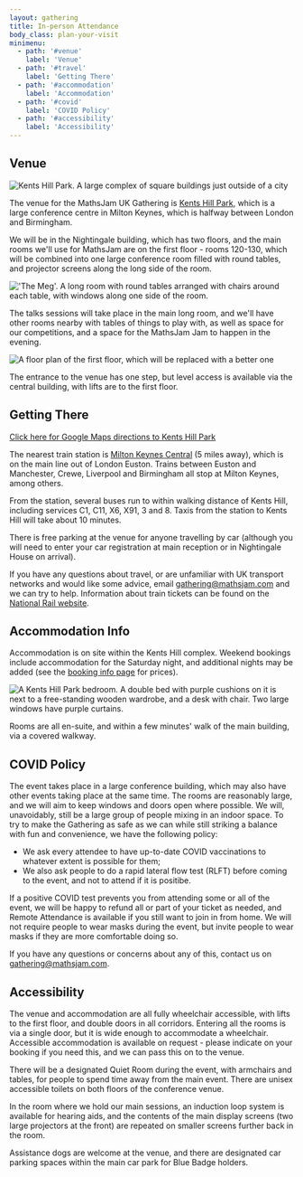 ```yaml
---
layout: gathering
title: In-person Attendance
body_class: plan-your-visit
minimenu:
  - path: '#venue'
    label: 'Venue'
  - path: '#travel'
    label: 'Getting There'
  - path: '#accommodation'
    label: 'Accommodation'
  - path: '#covid'
    label: 'COVID Policy'
  - path: '#accessibility'
    label: 'Accessibility'
---
```


<h2 id="venue">Venue</h2>

![Kents Hill Park. A large complex of square buildings just outside of a city](../../images/kentshillpark.jpg)

The venue for the MathsJam UK Gathering is [Kents Hill Park](https://www.kentshillpark.com/), which is a large conference centre in Milton Keynes, which is halfway between London and Birmingham.

We will be in the Nightingale building, which has two floors, and the main rooms we'll use for MathsJam are on the first floor - rooms 120-130, which will be combined into one large conference room filled with round tables, and projector screens along the long side of the room.

!['The Meg'. A long room with round tables arranged with chairs around each table, with windows along one side of the room.](../../images/themeg.jpg)

The talks sessions will take place in the main long room, and we'll have other rooms nearby with tables of things to play with, as well as space for our competitions, and a space for the MathsJam Jam to happen in the evening.

![A floor plan of the first floor, which will be replaced with a better one](../../images/nightingale1_temp.png)

The entrance to the venue has one step, but level access is available via the central building, with lifts are to the first floor.

<h2 id="travel">Getting There</h2>

[Click here for Google Maps directions to Kents Hill Park](https://www.google.com/maps/dir//Kents+Hill+Park+Training+and+Conference+Centre,+Swallow+House,+Timbold+Drive,+Kents+Hill,+Milton+Keynes/@52.0301238,-0.7374372,13z/data=!3m1!4b1!4m9!4m8!1m0!1m5!1m1!1s0x4877ab37beef90c9:0x5eef9b75fd026deb!2m2!1d-0.702418!2d52.030129!3e2)

The nearest train station is [Milton Keynes Central](https://www.nationalrail.co.uk/stations/milton-keynes-central/) (5 miles away), which is on the main line out of London Euston. Trains between Euston and Manchester, Crewe, Liverpool and Birmingham all stop at Milton Keynes, among others. 

From the station, several buses run to within walking distance of Kents Hill, including services C1, C11, X6, X91, 3 and 8. Taxis from the station to Kents Hill will take about 10 minutes.

There is free parking at the venue for anyone travelling by car (although you will need to enter your car registration at main reception or in Nightingale House on arrival).

If you have any questions about travel, or are unfamiliar with UK transport networks and would like some advice, email [gathering@mathsjam.com](mailto:gathering@mathsjam.com) and we can try to help. Information about train tickets can be found on the [National Rail website](https://www.nationalrail.co.uk/tickets-railcards-and-offers/ticket-types/).

<h2 id="accommodation">Accommodation Info</h2>

Accommodation is on site within the Kents Hill complex. Weekend bookings include accommodation for the Saturday night, and additional nights may be added (see the [booking info page]({{site.url}}/gathering/uk/plan-your-visit/booking) for prices). 

![A Kents Hill Park bedroom. A double bed with purple cushions on it is next to a free-standing wooden wardrobe, and a desk with chair. Two large windows have purple curtains.](../../images/kentshill-accom.jpg)

Rooms are all en-suite, and within a few minutes' walk of the main building, via a covered walkway.

<h2 id="covid">COVID Policy</h2>

The event takes place in a large conference building, which may also have other events taking place at the same time. The rooms are reasonably large, and we will aim to keep windows and doors open where possible. We will, unavoidably, still be a large group of people mixing in an indoor space. To try to make the Gathering as safe as we can while still striking a balance with fun and convenience, we have the following policy:

- We ask every attendee to have up-to-date COVID vaccinations to whatever extent is possible for them;
- We also ask people to do a rapid lateral flow test (RLFT) before coming to the event, and not to attend if it is positibe.

If a positive COVID test prevents you from attending some or all of the event, we will be happy to refund all or part of your ticket as needed, and Remote Attendance is available if you still want to join in from home. We will not require people to wear masks during the event, but invite people to wear masks if they are more comfortable doing so.

If you have any questions or concerns about any of this, contact us on [gathering@mathsjam.com](mailto:gathering@mathsjam.com).

<h2 id="accessibility">Accessibility</h2>

The venue and accommodation are all fully wheelchair accessible, with lifts to the first floor, and double doors in all corridors. Entering all the rooms is via a single door, but it is wide enough to accommodate a wheelchair. Accessible accommodation is available on request - please indicate on your booking if you need this, and we can pass this on to the venue.

There will be a designated Quiet Room during the event, with armchairs and tables, for people to spend time away from the main event. There are unisex accessible toilets on both floors of the conference venue.

In the room where we hold our main sessions, an induction loop system is available for hearing aids, and the contents of the main display screens (two large projectors at the front) are repeated on smaller screens further back in the room.

Assistance dogs are welcome at the venue, and there are designated car parking spaces within the main car park for Blue Badge holders.
